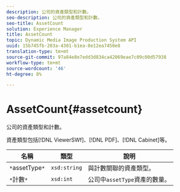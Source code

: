 ```yaml
---
description: 公司的資產類型和計數。
seo-description: 公司的資產類型和計數。
seo-title: AssetCount
solution: Experience Manager
title: AssetCount
topic: Dynamic Media Image Production System API
uuid: 15b745fb-203a-4301-b1ea-8e12ea7450e8
translation-type: tm+mt
source-git-commit: 97a84e8e7edd3d834ca42069eae7c09c00d57938
workflow-type: tm+mt
source-wordcount: '46'
ht-degree: 8%

---
```



# AssetCount{#assetcount}

公司的資產類型和計數。

資產類型包括[!DNL ViewerSWf]、[!DNL PDF]、[!DNL Cabinet]等。

| 名稱 | 類型 | 說明 |
|---|---|---|
| `*`assetType`*` | `xsd:string` | 與計數關聯的資產類型。 |
| `*`計數`*` | `xsd:int` | 公司中`assetType`資產的數量。 |


